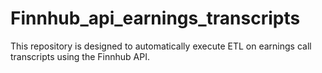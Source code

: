 # Finnhub_api_earnings_transcripts
This repository is designed to automatically execute ETL on earnings call transcripts using the Finnhub API. 
